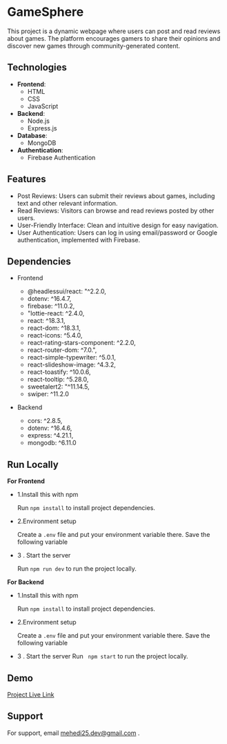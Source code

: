 
# GameSphere

This project is a dynamic webpage where users can post and read reviews about games. The platform encourages gamers to share their opinions and discover new games through community-generated content.

## Technologies

- **Frontend**:
    - HTML
    - CSS
    - JavaScript
- **Backend**:
    - Node.js
    - Express.js
- **Database**:
    - MongoDB
- **Authentication**:
    - Firebase Authentication
## Features

- Post Reviews: Users can submit their reviews about games, including text and other relevant information.
- Read Reviews: Visitors can browse and read reviews posted by other users.
- User-Friendly Interface: Clean and intuitive design for easy navigation.
- User Authentication: Users can log in using email/password or Google authentication, implemented with Firebase.


## Dependencies

- Frontend 

    -   @headlessui/react: "^2.2.0,
    -    dotenv: ^16.4.7,
    -   firebase: ^11.0.2,
    -  "lottie-react: ^2.4.0,
    -   react: ^18.3.1,
    -   react-dom: ^18.3.1,
    -  react-icons: ^5.4.0,
    -   react-rating-stars-component: ^2.2.0,
    -  react-router-dom: ^7.0.",
    -  react-simple-typewriter: ^5.0.1,
    -  react-slideshow-image: ^4.3.2,
    -  react-toastify: ^10.0.6,
    - react-tooltip: ^5.28.0,
    - sweetalert2: "^11.14.5,
    - swiper: ^11.2.0

- Backend 
  - cors: ^2.8.5,
   - dotenv: ^16.4.6,
  -  express: ^4.21.1,
   - mongodb: ^6.11.0


## Run Locally

 **For Frontend**

  -  1.Install this with npm


        Run ```npm install```  to install project dependencies.


  -  2.Environment setup

        Create a ```.env``` file and put your environment variable there. Save the following variable

  -   3 . Start the server

        Run ``` npm run dev ``` to run the project locally.


 **For Backend**

  -  1.Install this with npm


        Run ```npm install```  to install project dependencies.


  -  2.Environment setup

        Create a ```.env``` file and put your environment variable there. Save the following variable

  -   3 . Start the server
        Run ``` npm start``` to run the project locally.
## Demo

[Project Live Link](https://gamesphere-1.netlify.app/)

## Support

For support, email mehedi25.dev@gmail.com .

